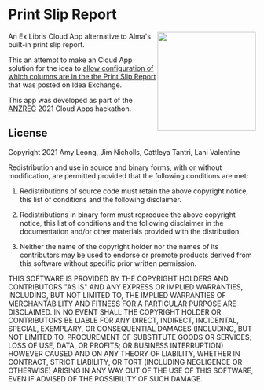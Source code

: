 # Print Slip Report

<img src="https://github.com/SydneyUniLibrary/print-slip-report/wiki/images/anzreghackathon2021-peopleschoiceaward.png" width="200" align="right">
An Ex Libris Cloud App alternative to Alma's built-in print slip report.

This an attempt to make an Cloud App solution for the idea to [allow configuration of which columns are in the the Print Slip Report](https://ideas.exlibrisgroup.com/forums/308173-alma/suggestions/12375144-allow-configuration-of-which-columns-are-in-the-th) that was posted on Idea Exchange.

This app was developed as part of the [ANZREG](https://anzreg.igelu.org/) 2021 Cloud Apps hackathon.


## License

Copyright 2021 Amy Leong, Jim Nicholls, Cattleya Tantri, Lani Valentine

Redistribution and use in source and binary forms, with or without modification, are permitted provided that the following conditions are met:

1. Redistributions of source code must retain the above copyright notice, this list of conditions and the following disclaimer.

2. Redistributions in binary form must reproduce the above copyright notice, this list of conditions and the following disclaimer in the documentation and/or other materials provided with the distribution.

3. Neither the name of the copyright holder nor the names of its contributors may be used to endorse or promote products derived from this software without specific prior written permission.

THIS SOFTWARE IS PROVIDED BY THE COPYRIGHT HOLDERS AND CONTRIBUTORS "AS IS" AND ANY EXPRESS OR IMPLIED WARRANTIES, INCLUDING, BUT NOT LIMITED TO, THE IMPLIED WARRANTIES OF MERCHANTABILITY AND FITNESS FOR A PARTICULAR PURPOSE ARE DISCLAIMED. IN NO EVENT SHALL THE COPYRIGHT HOLDER OR CONTRIBUTORS BE LIABLE FOR ANY DIRECT, INDIRECT, INCIDENTAL, SPECIAL, EXEMPLARY, OR CONSEQUENTIAL DAMAGES (INCLUDING, BUT NOT LIMITED TO, PROCUREMENT OF SUBSTITUTE GOODS OR SERVICES; LOSS OF USE, DATA, OR PROFITS; OR BUSINESS INTERRUPTION) HOWEVER CAUSED AND ON ANY THEORY OF LIABILITY, WHETHER IN CONTRACT, STRICT LIABILITY, OR TORT (INCLUDING NEGLIGENCE OR OTHERWISE) ARISING IN ANY WAY OUT OF THE USE OF THIS SOFTWARE, EVEN IF ADVISED OF THE POSSIBILITY OF SUCH DAMAGE.
